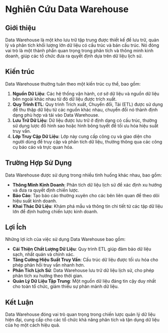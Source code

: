 # Nghiên Cứu Data Warehouse

## Giới thiệu
Data Warehouse là một kho lưu trữ tập trung được thiết kế để lưu trữ, quản lý và phân tích khối lượng lớn dữ liệu có cấu trúc và bán cấu trúc. Nó đóng vai trò là một thành phần quan trọng trong phân tích và thông minh kinh doanh, giúp các tổ chức đưa ra quyết định dựa trên dữ liệu lịch sử.

## Kiến trúc
Data Warehouse thường tuân theo một kiến trúc cụ thể, bao gồm:

1. **Nguồn Dữ Liệu**: Các hệ thống vận hành, cơ sở dữ liệu và nguồn dữ liệu bên ngoài khác nhau từ đó dữ liệu được trích xuất.
2. **Quy Trình ETL**: Quy trình Trích xuất, Chuyển đổi, Tải (ETL) được sử dụng để thu thập dữ liệu từ các nguồn khác nhau, chuyển đổi nó thành định dạng phù hợp và tải vào Data Warehouse.
3. **Lưu Trữ Dữ Liệu**: Dữ liệu được lưu trữ ở định dạng có cấu trúc, thường sử dụng lược đồ hình sao hoặc hình bông tuyết để tối ưu hóa hiệu suất truy vấn.
4. **Lớp Truy Cập Dữ Liệu**: Lớp này cung cấp công cụ và giao diện cho người dùng để truy cập và phân tích dữ liệu, thường thông qua các công cụ báo cáo và trực quan hóa.

## Trường Hợp Sử Dụng
Data Warehouse được sử dụng trong nhiều tình huống khác nhau, bao gồm:

- **Thông Minh Kinh Doanh**: Phân tích dữ liệu lịch sử để xác định xu hướng và đưa ra quyết định chiến lược.
- **Báo Cáo**: Tạo báo cáo thường xuyên cho các bên liên quan để theo dõi hiệu suất kinh doanh.
- **Khai Thác Dữ Liệu**: Khám phá mẫu và thông tin chi tiết từ các tập dữ liệu lớn để định hướng chiến lược kinh doanh.

## Lợi Ích
Những lợi ích của việc sử dụng Data Warehouse bao gồm:

- **Cải Thiện Chất Lượng Dữ Liệu**: Quy trình ETL giúp đảm bảo dữ liệu sạch, nhất quán và chính xác.
- **Tăng Cường Hiệu Suất Truy Vấn**: Cấu trúc dữ liệu được tối ưu hóa cho phép phản hồi truy vấn nhanh hơn.
- **Phân Tích Lịch Sử**: Data Warehouse lưu trữ dữ liệu lịch sử, cho phép phân tích xu hướng theo thời gian.
- **Quản Lý Dữ Liệu Tập Trung**: Một nguồn dữ liệu đáng tin cậy duy nhất cho toàn tổ chức, giảm thiểu sự phân mảnh dữ liệu.

## Kết Luận
Data Warehouse đóng vai trò quan trọng trong chiến lược quản lý dữ liệu hiện đại, cung cấp cho các tổ chức khả năng phân tích và tận dụng dữ liệu của họ một cách hiệu quả.